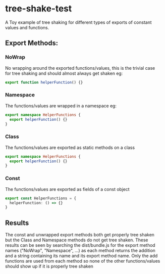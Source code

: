 # tree-shake-test
A Toy example of tree shaking for different types of exports of constant values and functions.

## Export Methods:
### NoWrap
No wrapping around the exported functions/values, this is the trivial case for tree shaking and should almost always get shaken
eg:
```typescript
export function helperFunction() {}
```

### Namespace
The functions/values are wrapped in a namespace
eg:
```typescript
export namespace HelperFunctions {
  export helperFunction() {}
}
```

### Class
The functions/values are exported as static methods on a class
```typescript
export namespace HelperFunctions {
  export helperFunction() {}
}
```

### Const
The functions/values are exported as fields of a const object
```typescript
export const HelperFunctions = {
  helperFunction: () => {}
}
```

## Results
The const and unwrapped export methods both get properly tree shaken but the Class and Namespace methods do not get tree shaken. These results can be seen by searching the dist/bundle.js for the export method names ("NoWrap", "Namespace", ...) as each method returns the addition and a string containing its name and its export method name. Only the add functions are used from each method so none of the other functions/values should show up if it is properly tree shaken

